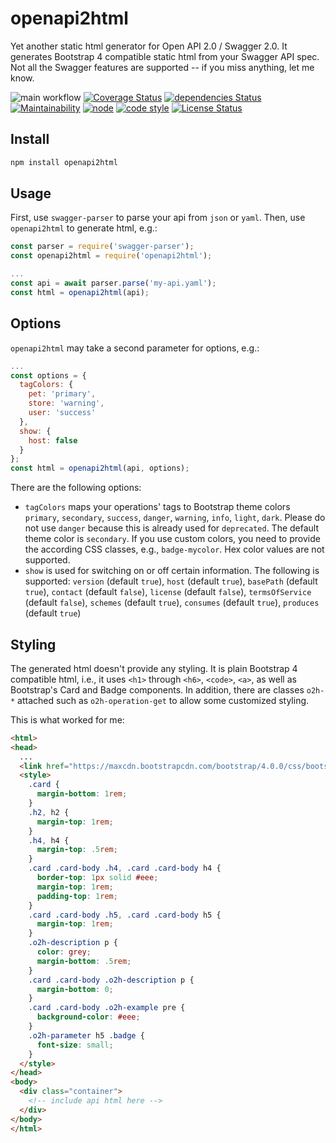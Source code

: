 # openapi2html

Yet another static html generator for Open API 2.0 / Swagger 2.0. It generates Bootstrap 4 compatible static html from your Swagger API spec. Not all the Swagger features are supported -- if you miss anything, let me know.

![main workflow](https://github.com/funny-bytes/openapi2html/actions/workflows/main.yml/badge.svg)
[![Coverage Status](https://coveralls.io/repos/github/frankthelen/openapi2html/badge.svg?branch=master)](https://coveralls.io/github/frankthelen/openapi2html?branch=master)
[![dependencies Status](https://david-dm.org/frankthelen/openapi2html/status.svg)](https://david-dm.org/frankthelen/openapi2html)
[![Maintainability](https://api.codeclimate.com/v1/badges/cd10c9d71a7f675c43dc/maintainability)](https://codeclimate.com/github/frankthelen/openapi2html/maintainability)
[![node](https://img.shields.io/node/v/openapi2html.svg)]()
[![code style](https://img.shields.io/badge/code_style-airbnb-brightgreen.svg)](https://github.com/airbnb/javascript)
[![License Status](http://img.shields.io/npm/l/openapi2html.svg)]()

## Install

```bash
npm install openapi2html
```

## Usage

First, use `swagger-parser` to parse your api from `json` or `yaml`. Then, use `openapi2html` to generate html, e.g.:
```js
const parser = require('swagger-parser');
const openapi2html = require('openapi2html');

...
const api = await parser.parse('my-api.yaml');
const html = openapi2html(api);
```

## Options

`openapi2html` may take a second parameter for options, e.g.:
```js
...
const options = {
  tagColors: {
    pet: 'primary',
    store: 'warning',
    user: 'success'
  },
  show: {
    host: false
  }
};
const html = openapi2html(api, options);
```
There are the following options:
* `tagColors` maps your operations' tags to Bootstrap theme colors `primary`, `secondary`, `success`, `danger`, `warning`, `info`, `light`, `dark`. Please do not use `danger` because this is already used for `deprecated`. The default theme color is `secondary`. If you use custom colors, you need to provide the according CSS classes, e.g., `badge-mycolor`. Hex color values are not supported.
* `show` is used for switching on or off certain information. The following is supported: `version` (default `true`), `host` (default `true`), `basePath` (default `true`), `contact` (default `false`), `license` (default `false`), `termsOfService` (default `false`), `schemes` (default `true`), `consumes` (default `true`), `produces` (default `true`)

## Styling

The generated html doesn't provide any styling. It is plain Bootstrap 4 compatible html, i.e.,
it uses `<h1>` through `<h6>`, `<code>`, `<a>`, as well as Bootstrap's Card and Badge components.
In addition, there are classes `o2h-*` attached such as
`o2h-operation-get` to allow some customized styling.

This is what worked for me:
```html
<html>
<head>
  ...
  <link href="https://maxcdn.bootstrapcdn.com/bootstrap/4.0.0/css/bootstrap.min.css" rel="stylesheet">
  <style>
    .card {
      margin-bottom: 1rem;
    }
    .h2, h2 {
      margin-top: 1rem;
    }
    .h4, h4 {
      margin-top: .5rem;
    }
    .card .card-body .h4, .card .card-body h4 {
      border-top: 1px solid #eee;
      margin-top: 1rem;
      padding-top: 1rem;
    }
    .card .card-body .h5, .card .card-body h5 {
      margin-top: 1rem;
    }
    .o2h-description p {
      color: grey;
      margin-bottom: .5rem;
    }
    .card .card-body .o2h-description p {
      margin-bottom: 0;
    }
    .card .card-body .o2h-example pre {
      background-color: #eee;
    }
    .o2h-parameter h5 .badge {
      font-size: small;
    }
  </style>
</head>
<body>
  <div class="container">
    <!-- include api html here -->
  </div>
</body>
</html>
```
